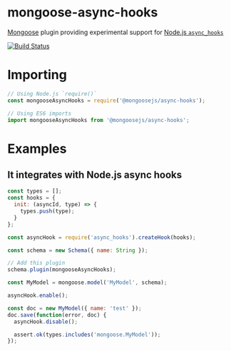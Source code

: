 # mongoose-async-hooks

[Mongoose](http://mongoosejs.com/) plugin providing experimental support for [Node.js `async_hooks`](https://nodejs.org/api/async_hooks.html)

[![Build Status](https://secure.travis-ci.org/mongoosejs/mongoose-async-hooks.png)](http://travis-ci.org/mongoosejs/mongoose-async-hooks)

# Importing

```javascript
// Using Node.js `require()`
const mongooseAsyncHooks = require('@mongoosejs/async-hooks');

// Using ES6 imports
import mongooseAsyncHooks from '@mongoosejs/async-hooks';
```


# Examples

## It integrates with Node.js async hooks

```javascript
const types = [];
const hooks = {
  init: (asyncId, type) => {
    types.push(type);
  }
};

const asyncHook = require('async_hooks').createHook(hooks);

const schema = new Schema({ name: String });

// Add this plugin
schema.plugin(mongooseAsyncHooks);

const MyModel = mongoose.model('MyModel', schema);

asyncHook.enable();

const doc = new MyModel({ name: 'test' });
doc.save(function(error, doc) {
  asyncHook.disable();

  assert.ok(types.includes('mongoose.MyModel'));
});
```
